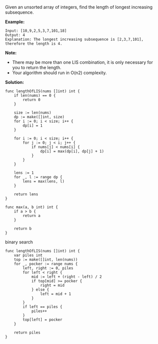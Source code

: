 Given an unsorted array of integers, find the length of longest increasing subsequence.

**Example:**

```
Input: [10,9,2,5,3,7,101,18]
Output: 4 
Explanation: The longest increasing subsequence is [2,3,7,101], therefore the length is 4. 
```

**Note:**

- There may be more than one LIS combination, it is only necessary for you to return the length.
- Your algorithm should run in O(n2) complexity.

**Solution:**

```golang
func lengthOfLIS(nums []int) int {
	if len(nums) == 0 {
		return 0
	}

	size := len(nums)
	dp := make([]int, size)
	for i := 0; i < size; i++ {
		dp[i] = 1
	}

	for i := 0; i < size; i++ {
		for j := 0; j < i; j++ {
			if nums[j] < nums[i] {
				dp[i] = max(dp[i], dp[j] + 1)
			}
		}
	}

	lens := 1
	for _, l := range dp {
		lens = max(lens, l)
	}

	return lens
}

func max(a, b int) int {
	if a > b {
		return a
	}

	return b
}
```

binary search

```golang
func lengthOfLIS(nums []int) int {
	var piles int
	top := make([]int, len(nums))
	for _, pocker := range nums {
		left, right := 0, piles
		for left < right {
			mid := left + (right - left) / 2
			if top[mid] >= pocker {
				right = mid
			} else {
				left = mid + 1
			}
		}
		if left == piles {
			piles++
		}
		top[left] = pocker
	}

	return piles
}
```
